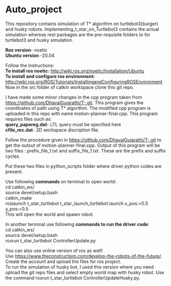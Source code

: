 # Auto_project
This repository contains simulation of T* algorithm on turtlebot3(burger) and husky robots.  Implementing_t_star_on_Turtlebot3 contains the actual simulation whereas rest packages are the pre-requisite folders to for turtlebot3 and husky simulation.

**Ros version**- noetic<br />
**Ubuntu version** -20.04

Follow the instructions: <br />
**To install ros noetic:** http://wiki.ros.org/noetic/Installation/Ubuntu <br />
**To install and configure ros environment:** http://wiki.ros.org/ROS/Tutorials/InstallingandConfiguringROSEnvironment <br />
Now in the src folder of catkin workspace clone this git repo.<br />

 
I have made some minor changes in the cpp program taken from https://github.com/DhavalGujarathi/T-.git. This program gives the coordinates of path using T* algorithm. The modified cpp program is uploaded in this repo with name motion-planner-final.cpp. This program requires files such as:<br />
**query_papereg.dat**- LTL query must be specified here <br />
**cfile_rec.dat**- 2D workspace discription file.

Follow the procedure given in https://github.com/DhavalGujarathi/T-.git to get the outout of motion-planner-final.cpp. Output of this program will be two files : prefix_file_1.txt and suffix_file_1.txt. These are the prefix and suffix cycles.

Put these two files in python_scripts folder where driver python codes are present.

Use following **commands** on terminal to open world: <br />
cd catkin_ws/ <br />
source devel/setup.bash <br />
catkin_make <br />
roslaunch t_star_turtlebot t_star_launch_turtlebot.launch x_pos:=0.5 y_pos:=0.5 <br />
This will open the world and spawn robot. <br />

In another terminal use following **commands to run the driver code**:  <br />
cd catkin_ws/<br />
source devel/setup.bash <br />
rosrun t_star_turtlebot ControllerUpdate.py <br />

You can also use online version of ros as well! <br />
Use https://www.theconstructsim.com/develop-the-robots-of-the-future/. Create the account and upload the files for ros project. <br />
To run the simulation of husky bot, I used this version where you need upload the git repo files and select empty world map with husky robot. Use the command rosrun t_star_turtlebot ControllerUpdateHusky.py.
